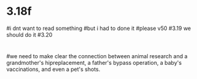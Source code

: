 # 3.18f
#i dnt want to read something
#but i had to done it
#please v50
#3.19
we should do it
#3.20
#
#we need to make clear the connection between animal research and a grandmother's hipreplacement, a father's bypass operation, a baby's vaccinations, and even a pet's shots.


